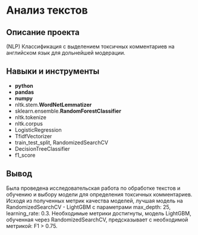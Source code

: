 # Анализ текстов

## Описание проекта

(NLP) Классификация с выделением токсичных комментариев на английском язык для дольнейшей модерации.



## Навыки и инструменты

- **python**
- **pandas**
- **numpy**
- nltk.stem.**WordNetLemmatizer**
- sklearn.ensemble.**RandomForestClassifier**
- nltk.tokenize 
- nltk.corpus 
- LogisticRegression
- TfidfVectorizer  
- train_test_split, RandomizedSearchCV
- DecisionTreeClassifier
- f1_score



## Вывод

Была проведена исследовательская работа по обработке текстов и обучению и выбору модели для определения токсичных комментариев.  Исходя из полученных метрик качества моделей, лучшая модель на RandomizedSearchCV - LightGBM c параметрами max_depth: 25, learning_rate: 0.3. Необходимые метрики достигнуты, модель LightGBM, обученная через RandomizedSearchCV, предсказывает с необходимой метрикой: F1 > 0.75.

